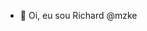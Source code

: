- 👋 Oi, eu sou Richard @mzke



<!---
mzke/mzke is a ✨ special ✨ repository because its `README.md` (this file) appears on your GitHub profile.
You can click the Preview link to take a look at your changes.
--->
